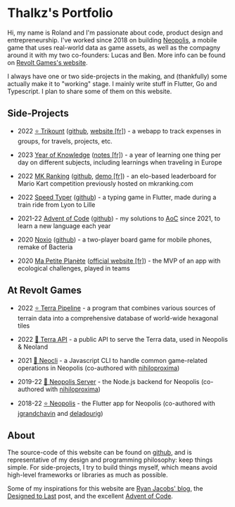 # Thalkz's Portfolio

Hi, my name is Roland and I'm passionate about code, product design and entrepreneurship. I've worked since 2018 on building [Neopolis](https://neopolis.io), a mobile game that uses real-world data as game assets, as well as  the compagny around it with my two co-founders: Lucas and Ben. More info can be found on [Revolt Games's website](https://revoltgames.io).

I always have one or two side-projects in the making, and (thankfully) some actually make it to "working" stage. I mainly write stuff in Flutter, Go and Typescript. I plan to share some of them on this website.

## Side-Projects

* 2022 [⭐️ Trikount](/pages/trikount) ([github](https://github.com/thalkz/trikount), [website [fr]](https://trikount.com)) - a webapp to track expenses in groups, for travels, projects, etc.

* 2023 [Year of Knowledge](/pages/yearofknowledge) ([notes [fr]](#)) - a year of learning one thing per day on different subjects, including learnings when traveling in Europe

* 2022 [MK Ranking](/pages/mkranking) ([github](https://github.com/thalkz/mkranking), [demo [fr]](https://mkranking.thalkz.com)) - an elo-based leaderboard for Mario Kart competition previously hosted on mkranking.com

* 2022 [Speed Typer](/pages/speedtyper) ([github](https://github.com/thalkz/speed_typer)) - a typing game in Flutter, made during a train ride from Lyon to Lille

* 2021-22 [Advent of Code](/pages/adventofcode) ([github](https://github.com/thalkz/advent_of_code)) - my solutions to [AoC](https://adventofcode.com) since 2021, to learn a new language each year

* 2020 [Noxio](/pages/noxio) ([github](https://github.com/thalkz/noxio)) - a two-player board game for mobile phones, remake of Bacteria

* 2020 [Ma Petite Planète](/pages/mpp) ([official website [fr]](https://mapetiteplanete.org)) - the MVP of an app with ecological challenges, played in teams

## At Revolt Games

* 2022 [⭐️ Terra Pipeline](/pages/terra) - a program that combines various sources of terrain data into a comprehensive database of world-wide hexagonal tiles

* 2022 [🚧 Terra API](/pages/terra) - a public API to serve the Terra data, used in Neopolis & Neoland

* 2021 [🚧 Neocli](/pages/neocli) - a Javascript CLI to handle common game-related operations in Neopolis (co-authored with [nihiloproxima](https://github.com/nihiloproxima))

* 2019-22 [🚧 Neopolis Server](/pages/neopolis) - the Node.js backend for Neopolis (co-authored with [nihiloproxima](https://github.com/nihiloproxima))

* 2018-22 [⭐️ Neopolis](/pages/neopolis) - the Flutter app for Neopolis (co-authored with [jgrandchavin](https://github.com/jgrandchavin) and [deladourig](https://github.com/deladourig))

## About

The source-code of this website can be found on [github](https://github.com/thalkz), and is representative of my design and programming philosophy: keep things simple. For side-projects, I try to build things myself, which means avoid high-level frameworks or libraries as much as possible. 

Some of my inspirations for this website are [Ryan Jacobs' blog](https://blog.notryan.com/), the [Designed to Last](https://jeffhuang.com/designed_to_last/) post, and the excellent [Advent of Code](https://adventofcode.com).
